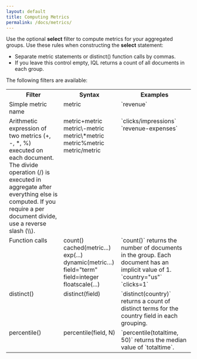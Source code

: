 ```yaml
---
layout: default
title: Computing Metrics
permalink: /docs/metrics/
---
```


Use the optional **select** filter to compute metrics for your aggregated groups. Use these rules when constructing the **select** statement:

- Separate metric statements or distinct() function calls by commas.
- If you leave this control empty, IQL returns a count of all documents in each group. 

The following filters are available:
<table>
  <tr>
    <th>Filter</th>
    <th>Syntax</th>
    <th>Examples</th>
  </tr>
  <tr>
    <td valign="top">Simple metric name</td>
    <td valign="top">metric</td>
    <td valign="top">`revenue`</td>
  </tr>
  <tr>
    <td valign="top">Arithmetic expression of two metrics (+, -, *, %) executed on each document. <br>The divide operation (/) is executed in aggregate after everything else is computed. If you require a per document divide, use a reverse slash (\\). </td>
    <td valign="top">metric+metric<br>metric\-metric<br>metric\*metric<br>metric%metric<br>metric/metric</td>
    <td valign="top">`clicks/impressions`<br>`revenue-expenses`</td>
  </tr>
  <tr>
    <td valign="top">Function calls</td>
    <td valign="top">count()<br>cached(metric...)<br>exp(...)<br>dynamic(metric…)<br>field="term"<br>field=integer<br>floatscale(...)</td>
    <td valign="top">`count()` returns the number of documents in the group. Each document has an implicit value of 1.<br>`country="us"`<br>`clicks=1`</td>
  </tr>
  <tr>
    <td valign="top">distinct()</td>
    <td valign="top">distinct(field)</td>
    <td valign="top">`distinct(country)` returns a count of distinct terms for the country field in each grouping.</td>
  </tr>
  <tr>
    <td valign="top">percentile()</td>
    <td valign="top">percentile(field,&nbsp;N)</td>
    <td valign="top">`percentile(totaltime, 50)` returns the median value of `totaltime`.</td>
  </tr>
</table>

